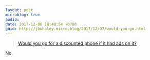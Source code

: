 ```yaml
---
layout: post
microblog: true
audio: 
date: 2017-12-06 18:48:54 -0700
guid: http://jbwhaley.micro.blog/2017/12/07/would-you-go.html
---
```

> [Would you go for a discounted phone if it had ads on it?](https://apple.news/AMTcsYtgWR4OtryJOp3pTHw) 

No.
